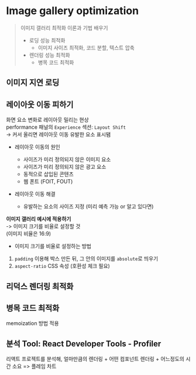 # Image gallery optimization

> 이미지 갤러리 최적화 이론과 기법 배우기  
> - 로딩 성능 최적화
>   - 이미지 사이즈 최적화, 코드 분할, 텍스트 압축
> - 렌더링 성능 최적화
>   - 병목 코드 최적화

## 이미지 지연 로딩


## 레이아웃 이동 피하기

화면 요소 변화로 레이아웃 밀리는 현상  
performance 패널의 `Experience` 섹션: `Layout Shift`  
-> 커서 올리면 레이아웃 이동 유발한 요소 표시됌

- 레이아웃 이동의 원인
  - 사이즈가 미리 정의되지 않은 이미지 요소
  - 사이즈가 미리 정의되지 않은 광고 요소
  - 동적으로 삽입된 콘텐츠
  - 웹 폰트 (FOIT, FOUT)

- 레이아웃 이동 해결
  - 유발하는 요소의 사이즈 지정 (미리 예측 가능 or 알고 있다면)

**이미지 갤러리 예시에 적용하기**   
-> 이미지 크기를 비율로 설정할 것  
(이미지 비율은 16:9)  
- 이미지 크기를 비율로 설정하는 방법
1. `padding` 이용해 박스 만든 뒤, 그 안의 이미지를 `absolute`로 띄우기
2. `aspect-ratio` CSS 속성 (호환성 체크 필요)

## 리덕스 렌더링 최적화

## 병목 코드 최적화

memoization 방법 적용

## 분석 Tool: React Developer Tools - Profiler

리액트 프로젝트를 분석해, 얼마만큼의 렌더링 + 어떤 컴포넌트 렌더링 + 어느정도의 시간 소요 => 플레임 차트
